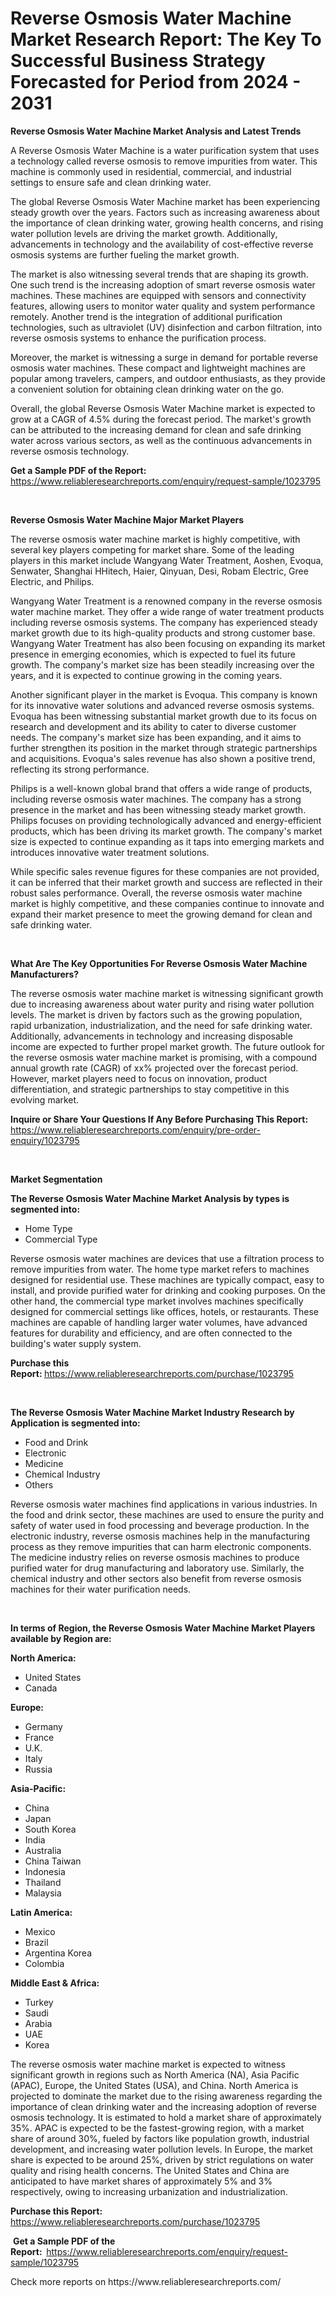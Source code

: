 <p><h1>Reverse Osmosis Water Machine Market Research Report: The Key To Successful Business Strategy Forecasted for Period from 2024 - 2031</h1></p><p><strong>Reverse Osmosis Water Machine Market Analysis and Latest Trends</strong></p>
<p><p>A Reverse Osmosis Water Machine is a water purification system that uses a technology called reverse osmosis to remove impurities from water. This machine is commonly used in residential, commercial, and industrial settings to ensure safe and clean drinking water.</p><p>The global Reverse Osmosis Water Machine market has been experiencing steady growth over the years. Factors such as increasing awareness about the importance of clean drinking water, growing health concerns, and rising water pollution levels are driving the market growth. Additionally, advancements in technology and the availability of cost-effective reverse osmosis systems are further fueling the market growth.</p><p>The market is also witnessing several trends that are shaping its growth. One such trend is the increasing adoption of smart reverse osmosis water machines. These machines are equipped with sensors and connectivity features, allowing users to monitor water quality and system performance remotely. Another trend is the integration of additional purification technologies, such as ultraviolet (UV) disinfection and carbon filtration, into reverse osmosis systems to enhance the purification process.</p><p>Moreover, the market is witnessing a surge in demand for portable reverse osmosis water machines. These compact and lightweight machines are popular among travelers, campers, and outdoor enthusiasts, as they provide a convenient solution for obtaining clean drinking water on the go.</p><p>Overall, the global Reverse Osmosis Water Machine market is expected to grow at a CAGR of 4.5% during the forecast period. The market's growth can be attributed to the increasing demand for clean and safe drinking water across various sectors, as well as the continuous advancements in reverse osmosis technology.</p></p>
<p><strong>Get a Sample PDF of the Report:&nbsp;</strong> <a href="https://www.reliableresearchreports.com/enquiry/request-sample/1023795">https://www.reliableresearchreports.com/enquiry/request-sample/1023795</a></p>
<p>&nbsp;</p>
<p><strong>Reverse Osmosis Water Machine Major Market Players</strong></p>
<p><p>The reverse osmosis water machine market is highly competitive, with several key players competing for market share. Some of the leading players in this market include Wangyang Water Treatment, Aoshen, Evoqua, Senwater, Shanghai HHitech, Haier, Qinyuan, Desi, Robam Electric, Gree Electric, and Philips.</p><p>Wangyang Water Treatment is a renowned company in the reverse osmosis water machine market. They offer a wide range of water treatment products including reverse osmosis systems. The company has experienced steady market growth due to its high-quality products and strong customer base. Wangyang Water Treatment has also been focusing on expanding its market presence in emerging economies, which is expected to fuel its future growth. The company's market size has been steadily increasing over the years, and it is expected to continue growing in the coming years.</p><p>Another significant player in the market is Evoqua. This company is known for its innovative water solutions and advanced reverse osmosis systems. Evoqua has been witnessing substantial market growth due to its focus on research and development and its ability to cater to diverse customer needs. The company's market size has been expanding, and it aims to further strengthen its position in the market through strategic partnerships and acquisitions. Evoqua's sales revenue has also shown a positive trend, reflecting its strong performance.</p><p>Philips is a well-known global brand that offers a wide range of products, including reverse osmosis water machines. The company has a strong presence in the market and has been witnessing steady market growth. Philips focuses on providing technologically advanced and energy-efficient products, which has been driving its market growth. The company's market size is expected to continue expanding as it taps into emerging markets and introduces innovative water treatment solutions.</p><p>While specific sales revenue figures for these companies are not provided, it can be inferred that their market growth and success are reflected in their robust sales performance. Overall, the reverse osmosis water machine market is highly competitive, and these companies continue to innovate and expand their market presence to meet the growing demand for clean and safe drinking water.</p></p>
<p>&nbsp;</p>
<p><strong>What Are The Key Opportunities For Reverse Osmosis Water Machine Manufacturers?</strong></p>
<p><p>The reverse osmosis water machine market is witnessing significant growth due to increasing awareness about water purity and rising water pollution levels. The market is driven by factors such as the growing population, rapid urbanization, industrialization, and the need for safe drinking water. Additionally, advancements in technology and increasing disposable income are expected to further propel market growth. The future outlook for the reverse osmosis water machine market is promising, with a compound annual growth rate (CAGR) of xx% projected over the forecast period. However, market players need to focus on innovation, product differentiation, and strategic partnerships to stay competitive in this evolving market.</p></p>
<p><strong>Inquire or Share Your Questions If Any Before Purchasing This Report:</strong> <a href="https://www.reliableresearchreports.com/enquiry/pre-order-enquiry/1023795">https://www.reliableresearchreports.com/enquiry/pre-order-enquiry/1023795</a></p>
<p>&nbsp;</p>
<p><strong>Market Segmentation</strong></p>
<p><strong>The Reverse Osmosis Water Machine Market Analysis by types is segmented into:</strong></p>
<p><ul><li>Home Type</li><li>Commercial Type</li></ul></p>
<p><p>Reverse osmosis water machines are devices that use a filtration process to remove impurities from water. The home type market refers to machines designed for residential use. These machines are typically compact, easy to install, and provide purified water for drinking and cooking purposes. On the other hand, the commercial type market involves machines specifically designed for commercial settings like offices, hotels, or restaurants. These machines are capable of handling larger water volumes, have advanced features for durability and efficiency, and are often connected to the building's water supply system.</p></p>
<p><strong>Purchase this Report:&nbsp;</strong><a href="https://www.reliableresearchreports.com/purchase/1023795">https://www.reliableresearchreports.com/purchase/1023795</a></p>
<p>&nbsp;</p>
<p><strong>The Reverse Osmosis Water Machine Market Industry Research by Application is segmented into:</strong></p>
<p><ul><li>Food and Drink</li><li>Electronic</li><li>Medicine</li><li>Chemical Industry</li><li>Others</li></ul></p>
<p><p>Reverse osmosis water machines find applications in various industries. In the food and drink sector, these machines are used to ensure the purity and safety of water used in food processing and beverage production. In the electronic industry, reverse osmosis machines help in the manufacturing process as they remove impurities that can harm electronic components. The medicine industry relies on reverse osmosis machines to produce purified water for drug manufacturing and laboratory use. Similarly, the chemical industry and other sectors also benefit from reverse osmosis machines for their water purification needs.</p></p>
<p>&nbsp;</p>
<p><strong>In terms of Region, the Reverse Osmosis Water Machine Market Players available by Region are:</strong></p>
<p>
    <p> <strong> North America: </strong>
        <ul>
            <li>United States</li>
            <li>Canada</li>
        </ul>
        </p> 
    <p> <strong> Europe: </strong>
        <ul>
            <li>Germany</li>
            <li>France</li>
            <li>U.K.</li>
            <li>Italy</li>
            <li>Russia</li>
        </ul>
        </p> 
    <p> <strong> Asia-Pacific: </strong>
        <ul>
            <li>China</li>
            <li>Japan</li>
            <li>South Korea</li>
            <li>India</li>
            <li>Australia</li>
            <li>China Taiwan</li>
            <li>Indonesia</li>
            <li>Thailand</li>
            <li>Malaysia</li>
        </ul>
        </p> 
    <p> <strong> Latin America: </strong>
        <ul>
            <li>Mexico</li>
            <li>Brazil</li>
            <li>Argentina Korea</li>
            <li>Colombia</li>
        </ul>
        </p> 
    <p> <strong> Middle East & Africa: </strong>
        <ul>
            <li>Turkey</li>
            <li>Saudi</li>
            <li>Arabia</li>
            <li>UAE</li>
            <li>Korea</li>
        </ul>
    </p>
    </p>
<p><p>The reverse osmosis water machine market is expected to witness significant growth in regions such as North America (NA), Asia Pacific (APAC), Europe, the United States (USA), and China. North America is projected to dominate the market due to the rising awareness regarding the importance of clean drinking water and the increasing adoption of reverse osmosis technology. It is estimated to hold a market share of approximately 35%. APAC is expected to be the fastest-growing region, with a market share of around 30%, fueled by factors like population growth, industrial development, and increasing water pollution levels. In Europe, the market share is expected to be around 25%, driven by strict regulations on water quality and rising health concerns. The United States and China are anticipated to have market shares of approximately 5% and 3% respectively, owing to increasing urbanization and industrialization.</p></p>
<p><strong>Purchase this Report: </strong><a href="https://www.reliableresearchreports.com/purchase/1023795">https://www.reliableresearchreports.com/purchase/1023795</a></p>
<p>&nbsp;<strong>Get a Sample PDF of the Report:&nbsp;&nbsp;</strong><a href="https://www.reliableresearchreports.com/enquiry/request-sample/1023795">https://www.reliableresearchreports.com/enquiry/request-sample/1023795</a></p>
<p><strong></strong></p>
<p>Check more reports on https://www.reliableresearchreports.com/</p>